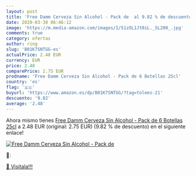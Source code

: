```yaml
---
layout: post
title: 'Free Damm Cerveza Sin Alcohol - Pack de  al 9.82 % de descuento'
date: 2020-03-30 06:46:12
image: 'https://m.media-amazon.com/images/I/51zOL1Jt0iL._SL200_.jpg'
comments: true
category: ofertas
author: ring
slug: 'B01K7SNTGG-es'
actualPrice: 2.48 EUR
currency: EUR
price: 2.48
comparePrice: 2.75 EUR
prodname: 'Free Damm Cerveza Sin Alcohol - Pack de 6 Botellas 25cl'
country: 'es'
flag: '🇪🇸'
buyurl: 'https://www.amazon.es/dp/B01K7SNTGG/?tag=tolees-21'
descuento: '9.82'
average: '2.48'
---
```


Ahora mismo tienes [Free Damm Cerveza Sin Alcohol - Pack de 6 Botellas 25cl](https://www.amazon.es/dp/B01K7SNTGG/?tag=tolees-21) a 2.48 EUR (original: 2.75 EUR) (9.82 %  de descuento) en el siguiente enlace!

[![Free Damm Cerveza Sin Alcohol - Pack de ](https://m.media-amazon.com/images/I/51zOL1Jt0iL._SL200_.jpg)](https://www.amazon.es/dp/B01K7SNTGG/?tag=tolees-21)

🔎:


[🛒 Visítala!!!](https://www.amazon.es/dp/B01K7SNTGG/?tag=tolees-21)
